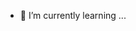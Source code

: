 - 🌱 I’m currently learning ...

<!---
sim3dia/sim3dia is a ✨ special ✨ repository because its `README.md` (this file) appears on your GitHub profile.
You can click the Preview link to take a look at your changes.
--->
